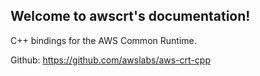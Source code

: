 ## Welcome to awscrt's documentation!

C++ bindings for the AWS Common Runtime.

Github: https://github.com/awslabs/aws-crt-cpp 